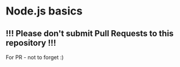# Node.js basics

## !!! Please don't submit Pull Requests to this repository !!!

For PR - not to forget :)
